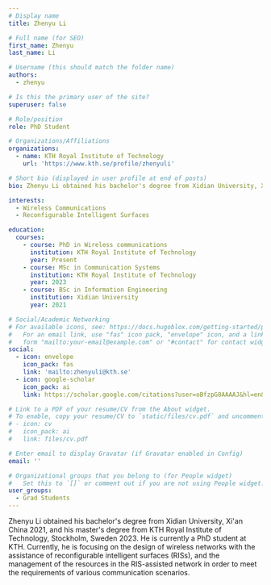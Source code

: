 ```yaml
---
# Display name
title: Zhenyu Li

# Full name (for SEO)
first_name: Zhenyu
last_name: Li

# Username (this should match the folder name)
authors:
  - zhenyu

# Is this the primary user of the site?
superuser: false

# Role/position
role: PhD Student

# Organizations/Affiliations
organizations:
  - name: KTH Royal Institute of Technology
    url: 'https://www.kth.se/profile/zhenyuli'

# Short bio (displayed in user profile at end of posts)
bio: Zhenyu Li obtained his bachelor's degree from Xidian University, Xi'an China 2021, and his master's degree from KTH Royal Institute of Technology, Stockholm, Sweden 2023. He is currently a PhD student at KTH. Currently, he is focusing on the design of wireless networks with the assistance of reconfigurable intelligent surfaces (RISs), and the management of the resources in the RIS-assisted network in order to meet the requirements of various communication scenarios.

interests:
  - Wireless Communications
  - Reconfigurable Intelligent Surfaces

education:
  courses:
    - course: PhD in Wireless communications
      institution: KTH Royal Institute of Technology
      year: Present
    - course: MSc in Communication Systems
      institution: KTH Royal Institute of Technology
      year: 2023
    - course: BSc in Information Engineering
      institution: Xidian University
      year: 2021

# Social/Academic Networking
# For available icons, see: https://docs.hugoblox.com/getting-started/page-builder/#icons
#   For an email link, use "fas" icon pack, "envelope" icon, and a link in the
#   form "mailto:your-email@example.com" or "#contact" for contact widget.
social:
  - icon: envelope
    icon_pack: fas
    link: 'mailto:zhenyuli@kth.se'
  - icon: google-scholar
    icon_pack: ai
    link: https://scholar.google.com/citations?user=oBfzpG8AAAAJ&hl=en&oi=sra

# Link to a PDF of your resume/CV from the About widget.
# To enable, copy your resume/CV to `static/files/cv.pdf` and uncomment the lines below.
# - icon: cv
#   icon_pack: ai
#   link: files/cv.pdf

# Enter email to display Gravatar (if Gravatar enabled in Config)
email: ''

# Organizational groups that you belong to (for People widget)
#   Set this to `[]` or comment out if you are not using People widget.
user_groups:
  - Grad Students
---
```

Zhenyu Li obtained his bachelor's degree from Xidian University, Xi'an China 2021, and his master's degree from KTH Royal Institute of Technology, Stockholm, Sweden 2023. He is currently a PhD student at KTH. Currently, he is focusing on the design of wireless networks with the assistance of reconfigurable intelligent surfaces (RISs), and the management of the resources in the RIS-assisted network in order to meet the requirements of various communication scenarios.
